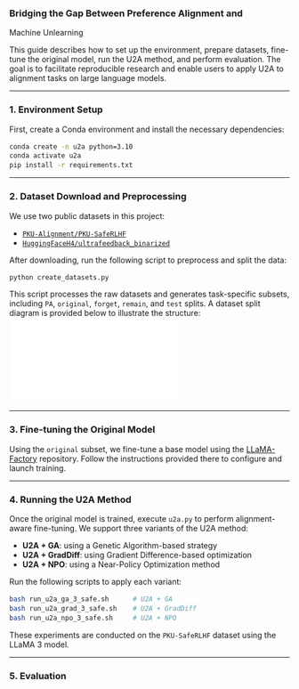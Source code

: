 ### Bridging the Gap Between Preference Alignment and
Machine Unlearning

This guide describes how to set up the environment, prepare datasets, fine-tune the original model, run the U2A method, and perform evaluation. The goal is to facilitate reproducible research and enable users to apply U2A to alignment tasks on large language models.

---

### 1. Environment Setup

First, create a Conda environment and install the necessary dependencies:

```bash
conda create -n u2a python=3.10
conda activate u2a
pip install -r requirements.txt
```

---

### 2. Dataset Download and Preprocessing

We use two public datasets in this project:

* [`PKU-Alignment/PKU-SafeRLHF`](https://huggingface.co/datasets/PKU-Alignment/PKU-SafeRLHF)
* [`HuggingFaceH4/ultrafeedback_binarized`](https://huggingface.co/datasets/HuggingFaceH4/ultrafeedback_binarized)

After downloading, run the following script to preprocess and split the data:

```bash
python create_datasets.py
```

This script processes the raw datasets and generates task-specific subsets, including `PA`, `original`, `forget`, `remain`, and `test` splits. A dataset split diagram is provided below to illustrate the structure:
![Dataset Split](./dataset_split.pdf)

---

### 3. Fine-tuning the Original Model

Using the `original` subset, we fine-tune a base model using the [LLaMA-Factory](https://github.com/hiyouga/LLaMA-Factory) repository. Follow the instructions provided there to configure and launch training.

---

### 4. Running the U2A Method

Once the original model is trained, execute `u2a.py` to perform alignment-aware fine-tuning. We support three variants of the U2A method:

* **U2A + GA**: using a Genetic Algorithm-based strategy
* **U2A + GradDiff**: using Gradient Difference-based optimization
* **U2A + NPO**: using a Near-Policy Optimization method

Run the following scripts to apply each variant:

```bash
bash run_u2a_ga_3_safe.sh      # U2A + GA
bash run_u2a_grad_3_safe.sh    # U2A + GradDiff
bash run_u2a_npo_3_safe.sh     # U2A + NPO
```

These experiments are conducted on the `PKU-SafeRLHF` dataset using the LLaMA 3 model.

---

### 5. Evaluation
